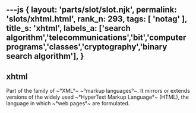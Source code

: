 ---js
{
  layout: 'parts/slot/slot.njk',
  permalink: 'slots/xhtml.html',
  rank_n: 293,
  tags: [ 'notag' ],
  title_s: 'xhtml',
  labels_a: ['search algorithm','telecommunications','bit','computer programs','classes','cryptography','binary search algorithm'],
}
---
## xhtml

Part of the family of ~°XML°~ ~°markup languages°~. It mirrors or extends versions of the widely used ~°HyperText Markup Language°~ (HTML), the language in which ~°web pages°~ are formulated.
